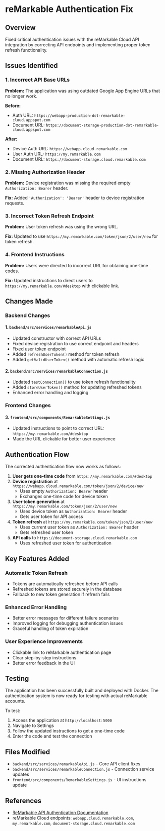 # reMarkable Authentication Fix

## Overview
Fixed critical authentication issues with the reMarkable Cloud API integration by correcting API endpoints and implementing proper token refresh functionality.

## Issues Identified

### 1. Incorrect API Base URLs
**Problem:** The application was using outdated Google App Engine URLs that no longer work.

**Before:**
- Auth URL: `https://webapp-production-dot-remarkable-cloud.appspot.com`
- Document URL: `https://document-storage-production-dot-remarkable-cloud.appspot.com`

**After:**
- Device Auth URL: `https://webapp.cloud.remarkable.com`
- User Auth URL: `https://my.remarkable.com`
- Document URL: `https://document-storage.cloud.remarkable.com`

### 2. Missing Authorization Header
**Problem:** Device registration was missing the required empty `Authorization: Bearer` header.

**Fix:** Added `'Authorization': 'Bearer'` header to device registration requests.

### 3. Incorrect Token Refresh Endpoint
**Problem:** User token refresh was using the wrong URL.

**Fix:** Updated to use `https://my.remarkable.com/token/json/2/user/new` for token refresh.

### 4. Frontend Instructions
**Problem:** Users were directed to incorrect URL for obtaining one-time codes.

**Fix:** Updated instructions to direct users to `https://my.remarkable.com/#desktop` with clickable link.

## Changes Made

### Backend Changes

#### 1. `backend/src/services/remarkableApi.js`
- Updated constructor with correct API URLs
- Fixed device registration to use correct endpoint and headers
- Fixed user token endpoint
- Added `refreshUserToken()` method for token refresh
- Added `getValidUserToken()` method with automatic refresh logic

#### 2. `backend/src/services/remarkableConnection.js`
- Updated `testConnection()` to use token refresh functionality
- Added `storeUserToken()` method for updating refreshed tokens
- Enhanced error handling and logging

### Frontend Changes

#### 3. `frontend/src/components/RemarkableSettings.js`
- Updated instructions to point to correct URL: `https://my.remarkable.com/#desktop`
- Made the URL clickable for better user experience

## Authentication Flow

The corrected authentication flow now works as follows:

1. **User gets one-time code** from `https://my.remarkable.com/#desktop`
2. **Device registration** at `https://webapp.cloud.remarkable.com/token/json/2/device/new`
   - Uses empty `Authorization: Bearer` header
   - Exchanges one-time code for device token
3. **User token generation** at `https://my.remarkable.com/token/json/2/user/new`
   - Uses device token as `Authorization: Bearer` header
   - Gets user token for API access
4. **Token refresh** at `https://my.remarkable.com/token/json/2/user/new`
   - Uses current user token as `Authorization: Bearer` header
   - Gets refreshed user token
5. **API calls** to `https://document-storage.cloud.remarkable.com`
   - Uses refreshed user token for authentication

## Key Features Added

### Automatic Token Refresh
- Tokens are automatically refreshed before API calls
- Refreshed tokens are stored securely in the database
- Fallback to new token generation if refresh fails

### Enhanced Error Handling
- Better error messages for different failure scenarios
- Improved logging for debugging authentication issues
- Graceful handling of token expiration

### User Experience Improvements
- Clickable link to reMarkable authentication page
- Clear step-by-step instructions
- Better error feedback in the UI

## Testing

The application has been successfully built and deployed with Docker. The authentication system is now ready for testing with actual reMarkable accounts.

To test:
1. Access the application at `http://localhost:5000`
2. Navigate to Settings
3. Follow the updated instructions to get a one-time code
4. Enter the code and test the connection

## Files Modified

- `backend/src/services/remarkableApi.js` - Core API client fixes
- `backend/src/services/remarkableConnection.js` - Connection service updates
- `frontend/src/components/RemarkableSettings.js` - UI instructions update

## References

- [ReMarkable API Authentication Documentation](https://github.com/splitbrain/ReMarkableAPI/wiki/Authentication)
- reMarkable Cloud endpoints: `webapp.cloud.remarkable.com`, `my.remarkable.com`, `document-storage.cloud.remarkable.com`
